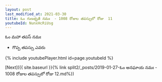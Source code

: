 ```yaml
---
layout: post
last_modified_at: 2021-03-30
title: ఓం గుణభృతే నమః  - 1008 రోజుల తపస్సులో రోజు  11
youtubeId: NunxHcRiUsg
---
```

 
 
 ఓం మహా తపస్ నమః  
 
 -  గొప్ప తపస్సు ఎవరు 
 
  
 
  
 
 
 
 
 
 


{% include youtubePlayer.html id=page.youtubeId %}
 
[Next]({{ site.baseurl }}{% link  split2/_posts/2019-01-27-ఓం అనఘాయ నమః  - 1008 రోజుల తపస్సులో రోజు  12.md%})
 
